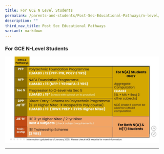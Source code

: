 ```yaml
---
title: For GCE N Level Students
permalink: /parents-and-students/Post-Sec-Educational-Pathways/n-level/
description: ""
third_nav_title: Post Sec Educational Pathways
variant: markdown
---
```

### For GCE N-Level Students

![](/images/Parents%20&amp;%20Students/Post%20Secondary%20Pathway/2025_N_level_pathways.jpg)

<hr>